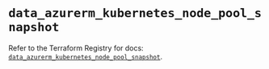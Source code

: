 # `data_azurerm_kubernetes_node_pool_snapshot`

Refer to the Terraform Registry for docs: [`data_azurerm_kubernetes_node_pool_snapshot`](https://registry.terraform.io/providers/hashicorp/azurerm/4.4.0/docs/data-sources/kubernetes_node_pool_snapshot).
